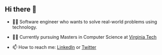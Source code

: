 ## Hi there 👋

- 👨‍💻  Software engineer who wants to solve real-world problems using technology.

- 👨‍🎓  Currently pursuing Masters in Computer Science at [Virginia Tech](https://www.vt.edu/)

- 📫  How to reach me: <a href="https://www.linkedin.com/in/vedant-mhatre/" target="_blank" rel="noopener noreferrer">LinkedIn</a> or <a href="https://twitter.com/VedantMhatre19" target="_blank" rel="noopener noreferrer">Twitter</a>
